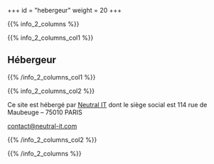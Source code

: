 +++
id = "hebergeur"
weight = 20
+++

{{% info_2_columns %}}

{{% info_2_columns_col1 %}}

## Hébergeur

{{% /info_2_columns_col1 %}}

{{% info_2_columns_col2 %}}

Ce site est hébergé par [Neutral IT](https://neutral-it.com/hebergement-web/) dont le siège social est 114 rue de Maubeuge – 75010 PARIS

contact@neutral-it.com

{{% /info_2_columns_col2 %}}

{{% /info_2_columns %}}
